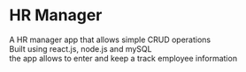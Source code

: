 # HR Manager  

A HR manager app that allows simple CRUD operations  
Built using react.js, node.js and mySQL  
the app allows to enter and keep a track employee information  

 
  
